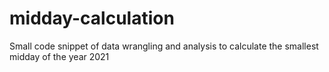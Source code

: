 # midday-calculation
Small code snippet of data wrangling and analysis to calculate the smallest midday of the year 2021 
